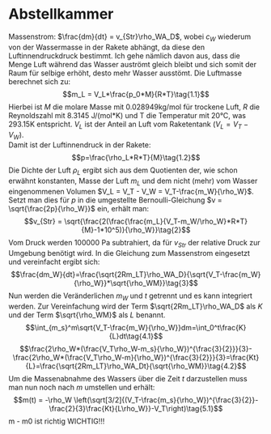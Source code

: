# Abstellkammer

Massenstrom: $\frac{dm}{dt} = v_{Str}\rho_WA_D$, wobei $c_W$ wiederum von der Wassermasse in der Rakete abhängt, da diese den Luftinnendruckdruck bestimmt. Ich gehe nämlich davon aus, dass die Menge Luft während das Wasser auströmt gleich bleibt und sich somit der Raum für selbige erhöht, desto mehr Wasser ausstömt. Die Luftmasse berechnet sich zu:
$$m_L = V_L*\frac{p_0*M}{R*T}\tag{1.1}$$
Hierbei ist $M$ die molare Masse mit 0.028949kg/mol für trockene Luft, $R$ die Reynoldszahl mit 8.3145 J/(mol*K) und T die Temperatur mit 20°C, was 293.15K entspricht. $V_L$ ist der Anteil an Luft vom Raketentank ($V_L = V_T-V_W$).  
Damit ist der Luftinnendruck in der Rakete: $$p=\frac{\rho_L*R*T}{M}\tag{1.2}$$
Die Dichte der Luft $\rho_L$ ergibt sich aus dem Quotienten der, wie schon erwähnt konstanten, Masse der Luft $m_L$ und dem nicht (mehr) vom Wasser eingenommenen Volumen $V_L = V_T - V_W = V_T-\frac{m_W}{\rho_W}$. Setzt man dies für $p$ in die umgestellte Bernoulli-Gleichung $v = \sqrt{\frac{2p}{\rho_W}}$ ein, erhält man:
$$v_{Str} = \sqrt{\frac{2(\frac{\frac{m_L}{V_T-m_W/\rho_W}*R*T}{M}-1*10^5)}{\rho_W}}\tag{2}$$
Vom Druck werden 100000 Pa subtrahiert, da für $v_{Str}$ der relative Druck zur Umgebung benötigt wird.
In die Gleichung zum Massenstrom eingesetzt und vereinfacht ergibt sich:
$$\frac{dm_W}{dt}=\frac{\sqrt{2Rm_LT}\rho_WA_D}{\sqrt{V_T-\frac{m_W}{\rho_W}}*\sqrt{\rho_WM}}\tag{3}$$
Nun werden die Veränderlichen $m_W$ und $t$ getrennt und es kann integriert werden. Zur Vereinfachung wird der Term $\sqrt{2Rm_LT}\rho_WA_D$ als $K$ und der Term $\sqrt{\rho_WM}$ als $L$ benannt.
$$\int_{m_s}^m\sqrt{V_T-\frac{m_W}{\rho_W}}dm=\int_0^t\frac{K}{L}dt\tag{4.1}$$
$$\frac{2\rho_W*(\frac{V_T\rho_W-m_s}{\rho_W})^{\frac{3}{2}}}{3}-\frac{2\rho_W*(\frac{V_T\rho_W-m}{\rho_W})^{\frac{3}{2}}}{3}=\frac{Kt}{L}=\frac{\sqrt{2Rm_LT}\rho_WA_Dt}{\sqrt{\rho_WM}}\tag{4.2}$$
Um die Massenabnahme des Wassers über die Zeit $t$ darzustellen muss man nun noch nach $m$ umstellen und erhält:
$$m(t) = -\rho_W \left(\sqrt[3/2]{(V_T-\frac{m_s}{\rho_W})^{\frac{3}{2}}-\frac{2}{3}\frac{Kt}{L\rho_W}}-V_T\right)\tag{5.1}$$
m - m0 ist richtig WICHTIG!!!
